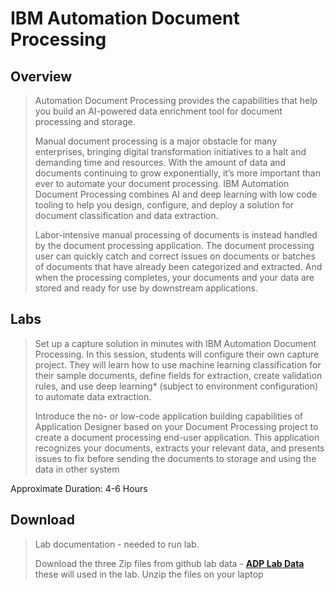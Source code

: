 # IBM Automation Document Processing
## Overview
>  Automation Document Processing provides the capabilities that help you build an AI-powered data enrichment tool for document processing and storage.
>
>  Manual document processing is a major obstacle for many enterprises, bringing digital transformation initiatives to a halt and demanding time and resources. With the amount of data and documents continuing to grow exponentially, it’s more important than ever to automate your document processing. IBM Automation Document Processing combines AI and deep learning with low code tooling to help you design, configure, and deploy a solution for document classification and data extraction.
>
>  Labor-intensive manual processing of documents is instead handled by the document processing application. The document processing user can quickly catch and correct issues on documents or batches of documents that have already been categorized and extracted. And when the processing completes, your documents and your data are stored and ready for use by downstream applications.

## Labs
> Set up a capture solution in minutes with IBM Automation Document Processing. In this session, students will configure their own capture project. They will learn how to use machine learning classification for their sample documents, define fields for extraction, create validation rules, and use deep learning* (subject to environment configuration) to automate data extraction. 
> 
> Introduce the no- or low-code application building capabilities of Application Designer based on your Document Processing project to create a document processing end-user application. This application recognizes your documents, extracts your relevant data, and presents issues to fix before sending the documents to storage and using the data in other system


Approximate Duration: 4-6 Hours


## Download
> Lab documentation - needed to run lab.
>  
> Download the three Zip files from github lab data - **[ADP Lab Data](Document%20Processing/Lab%20Data)** these will used in the lab.  Unzip the files on your laptop
